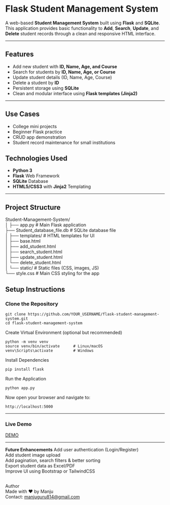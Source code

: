 #  Flask Student Management System

A web-based **Student Management System** built using **Flask** and **SQLite**. This application provides basic functionality to **Add**, **Search**, **Update**, and **Delete** student records through a clean and responsive HTML interface.

---

##  Features

-  Add new student with **ID, Name, Age, and Course**
-  Search for students by **ID, Name, Age, or Course**
-  Update student details (ID, Name, Age, Course)
-  Delete a student by **ID**
-  Persistent storage using **SQLite**
-  Clean and modular interface using **Flask templates (Jinja2)**

---

 ##  Use Cases

- College mini projects    
- Beginner Flask practice    
- CRUD app demonstration    
- Student record maintenance for small institutions    


##  Technologies Used

- **Python 3**
- **Flask** Web Framework
- **SQLite** Database
- **HTML5/CSS3** with **Jinja2** Templating

---

##  Project Structure

Student-Management-System/  
│ ├── app.py # Main Flask application  
├── Student_database_file.db # SQLite database file  
│ ├── templates/ # HTML templates for UI  
│ ├── base.html  
│ ├── add_student.html  
│ ├── search_student.html  
│ ├── update_student.html  
│ └── delete_student.html  
│ └── static/ # Static files (CSS, images, JS)  
└── style.css # Main CSS styling for the app  
##

##  Setup Instructions

###  Clone the Repository

    git clone https://github.com/YOUR_USERNAME/flask-student-management-system.git
    cd flask-student-management-system


 Create Virtual Environment (optional but recommended)

    python -m venv venv
    source venv/bin/activate      # Linux/macOS
    venv\Scripts\activate         # Windows
    
 Install Dependencies

    pip install flask
 Run the Application

    python app.py
Now open your browser and navigate to:

    http://localhost:5000


---

###  Live Demo  
 [DEMO](https://student-management-system-flask.onrender.com/)

---
    
 **Future Enhancements** 
 Add user authentication (Login/Register)  
 Add student image upload  
 Add pagination, search filters & better sorting  
 Export student data as Excel/PDF  
 Improve UI using Bootstrap or TailwindCSS  

##

 Author  
Made with ❤️ by Manju  
 Contact: manjuguru814@gmail.com
